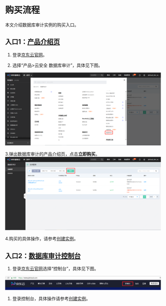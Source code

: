 # 购买流程

  本文介绍数据库审计实例的购买入口。

 ## 入口1：[产品介绍页](http://www.jdcloud.com/cn/products/database-audit)

 1. 登录[京东云官网](http://www.jdcloud.com/cn/)。

 2. 选择“产品>云安全 数据库审计”，具体见下图。

![数据库审计购买入口](/image/Database-Audit/数据库审计购买入口.png)

 3.弹出数据库审计的产品介绍页，点击**立即购买**。
![数据库审计购买](/image/Database-Audit/数据库审计购买.png)

  4.购买的具体操作，请参考[创建实例](/cn/Cloud-Security/database-audit/Create-Instance.md)。

 ## 入口2：[数据库审计控制台](https://dbaudit.jdcloud.com/instance)
1. 登录[京东云官网](http://www.jdcloud.com/cn/)选择“控制台”，具体见下图。 

![控制台](/image/Database-Audit/控制台.png)

1. 登录控制台，具体操作请参考[创建实例](/cn/Cloud-Security/database-audit/Create-Instance.md)。

